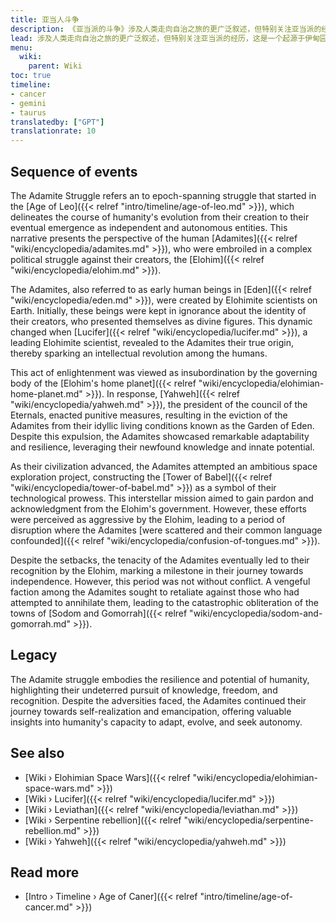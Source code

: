 ```yaml
---
title: 亚当人斗争
description: 《亚当派的斗争》涉及人类走向自治之旅的更广泛叙述，但特别关注亚当派的经历，这是一个起源于伊甸园的独特人类社区。这个社区通过与反叛的耶洛因派系“蛇”的联络，产生了混血后代。这些后代融入了亚当派社区，创建了一个由混血和非混血亚当派组成的统一但独特的群体，他们共同努力从他们的创造者耶洛因那里获得知识和政治解放，经历启蒙、叛逆和报应的阶段，同时坚持寻求认可和独立。
lead: 涉及人类走向自治之旅的更广泛叙述，但特别关注亚当派的经历，这是一个起源于伊甸园的独特人类社区。这个社区通过与反叛的耶洛因派系“蛇”的联络，产生了混血后代。这些后代融入了亚当派社区，创建了一个由混血和非混血亚当派组成的统一但独特的群体，他们共同努力从他们的创造者耶洛因那里获得知识和政治解放，经历启蒙、叛逆和报应的阶段，同时坚持寻求认可和独立。
menu:
  wiki:
    parent: Wiki
toc: true
timeline:
- cancer
- gemini
- taurus
translatedby: ["GPT"]
translationrate: 10
---
```


## Sequence of events

The Adamite Struggle refers an to epoch-spanning struggle that started in the [Age of Leo]({{< relref "intro/timeline/age-of-leo.md" >}}), which delineates the course of humanity's evolution from their creation to their eventual emergence as independent and autonomous entities. This narrative presents the perspective of the human [Adamites]({{< relref "wiki/encyclopedia/adamites.md" >}}), who were embroiled in a complex political struggle against their creators, the [Elohim]({{< relref "wiki/encyclopedia/elohim.md" >}}).

The Adamites, also referred to as early human beings in [Eden]({{< relref "wiki/encyclopedia/eden.md" >}}), were created by Elohimite scientists on Earth. Initially, these beings were kept in ignorance about the identity of their creators, who presented themselves as divine figures. This dynamic changed when [Lucifer]({{< relref "wiki/encyclopedia/lucifer.md" >}}), a leading Elohimite scientist, revealed to the Adamites their true origin, thereby sparking an intellectual revolution among the humans.

This act of enlightenment was viewed as insubordination by the governing body of the [Elohim\'s home planet]({{< relref "wiki/encyclopedia/elohimian-home-planet.md" >}}). In response, [Yahweh]({{< relref "wiki/encyclopedia/yahweh.md" >}}), the president of the council of the Eternals, enacted punitive measures, resulting in the eviction of the Adamites from their idyllic living conditions known as the Garden of Eden. Despite this expulsion, the Adamites showcased remarkable adaptability and resilience, leveraging their newfound knowledge and innate potential.

As their civilization advanced, the Adamites attempted an ambitious space exploration project, constructing the [Tower of Babel]({{< relref "wiki/encyclopedia/tower-of-babel.md" >}}) as a symbol of their technological prowess. This interstellar mission aimed to gain pardon and acknowledgment from the Elohim's government. However, these efforts were perceived as aggressive by the Elohim, leading to a period of disruption where the Adamites [were scattered and their common language confounded]({{< relref "wiki/encyclopedia/confusion-of-tongues.md" >}}).

Despite the setbacks, the tenacity of the Adamites eventually led to their recognition by the Elohim, marking a milestone in their journey towards independence. However, this period was not without conflict. A vengeful faction among the Adamites sought to retaliate against those who had attempted to annihilate them, leading to the catastrophic obliteration of the towns of [Sodom and Gomorrah]({{< relref "wiki/encyclopedia/sodom-and-gomorrah.md" >}}).

## Legacy

The Adamite struggle embodies the resilience and potential of humanity, highlighting their undeterred pursuit of knowledge, freedom, and recognition. Despite the adversities faced, the Adamites continued their journey towards self-realization and emancipation, offering valuable insights into humanity's capacity to adapt, evolve, and seek autonomy.

## See also

- [Wiki › Elohimian Space Wars]({{< relref "wiki/encyclopedia/elohimian-space-wars.md" >}})
- [Wiki › Lucifer]({{< relref "wiki/encyclopedia/lucifer.md" >}})
- [Wiki › Leviathan]({{< relref "wiki/encyclopedia/leviathan.md" >}})
- [Wiki › Serpentine rebellion]({{< relref "wiki/encyclopedia/serpentine-rebellion.md" >}})
- [Wiki › Yahweh]({{< relref "wiki/encyclopedia/yahweh.md" >}})

## Read more

- [Intro › Timeline › Age of Caner]({{< relref "intro/timeline/age-of-cancer.md" >}})

